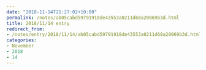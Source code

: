 ```yaml
---
date: "2018-11-14T21:27:02+10:00"
permalink: /notes/ab05cabd59791918de43553a0211d68a20069b3d.html
title: 2018/11/14 entry
redirect_from:
- /notes/entry/2018/11/14/ab05cabd59791918de43553a0211d68a20069b3d.html
categories:
- November
- 2018
- 14
---
```

